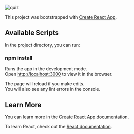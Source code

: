 ![quiz](https://media.giphy.com/media/LRmPuyuwfQOnubA1Sy/giphy.gif)

This project was bootstrapped with [Create React App](https://github.com/facebook/create-react-app).

## Available Scripts

In the project directory, you can run:

### npm install

Runs the app in the development mode.<br />
Open [http://localhost:3000](http://localhost:3000) to view it in the browser.

The page will reload if you make edits.<br />
You will also see any lint errors in the console.

## Learn More

You can learn more in the [Create React App documentation](https://facebook.github.io/create-react-app/docs/getting-started).

To learn React, check out the [React documentation](https://reactjs.org/).
